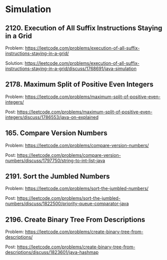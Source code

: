 # Simulation

## 2120. Execution of All Suffix Instructions Staying in a Grid

Problem: https://leetcode.com/problems/execution-of-all-suffix-instructions-staying-in-a-grid/

Solution: https://leetcode.com/problems/execution-of-all-suffix-instructions-staying-in-a-grid/discuss/1768691/java-simulation

## 2178. Maximum Split of Positive Even Integers

Problem: https://leetcode.com/problems/maximum-split-of-positive-even-integers/

Post: https://leetcode.com/problems/maximum-split-of-positive-even-integers/discuss/1786553/java-on-explained

## 165. Compare Version Numbers

Problem: https://leetcode.com/problems/compare-version-numbers/

Post: https://leetcode.com/problems/compare-version-numbers/discuss/1797750/string-to-int-list-java

## 2191. Sort the Jumbled Numbers

Problem: https://leetcode.com/problems/sort-the-jumbled-numbers/

Post: https://leetcode.com/problems/sort-the-jumbled-numbers/discuss/1822500/priority-queue-comparator-java

## 2196. Create Binary Tree From Descriptions

Problem: https://leetcode.com/problems/create-binary-tree-from-descriptions/

Post: https://leetcode.com/problems/create-binary-tree-from-descriptions/discuss/1823601/java-hashmap

